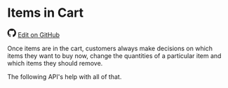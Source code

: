 # Items in Cart #

<img src="images/github.svg" width="20" height="20" alt="GitHub Mark Logo"> [Edit on GitHub](https://github.com/co-cart/co-cart-docs/blob/master/source/includes/cocart-v1/_items.md)

Once items are in the cart, customers always make decisions on which items they want to buy now, change the quantities of a particular item and which items they should remove.

The following API's help with all of that.
